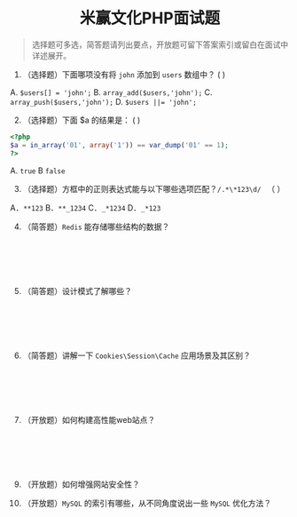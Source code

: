 <center><h1>米赢文化PHP面试题</h1></center>

>	选择题可多选，简答题请列出要点，开放题可留下答案索引或留白在面试中详述展开。

1. （选择题）下面哪项没有将 `john` 添加到 `users` 数组中？ (   )

A. `$users[] = 'john';`
B.  `array_add($users,'john');`
C. `array_push($users,'john');`
D. `$users ||= 'john';`

2. （选择题）下面 $a 的结果是： (   )

```php
<?php
$a = in_array('01', array('1')) == var_dump('01' == 1);
?>
```

A. `true` B `false`

3.  （选择题）方框中的正则表达式能与以下哪些选项匹配？` /.*\*123\d/  `   （  ）

A．`**123`
B．`**_1234`
C．`_*1234`
D．`_*123`

4. （简答题）`Redis` 能存储哪些结构的数据？
<br />
<br />
<br />
<br />


5. （简答题）设计模式了解哪些？
<br />
<br />
<br />
<br />


6. （简答题）讲解一下 `Cookies\Session\Cache` 应用场景及其区别？
<br />
<br />
<br />
<br />

7. （开放题）如何构建高性能web站点？
<br />
<br />
<br />
<br />

9. （开放题）如何增强网站安全性？

10. （开放题）`MySQL` 的索引有哪些，从不同角度说出一些 `MySQL` 优化方法？
<!--stackedit_data:
eyJoaXN0b3J5IjpbLTkzMzk3NTExXX0=
-->